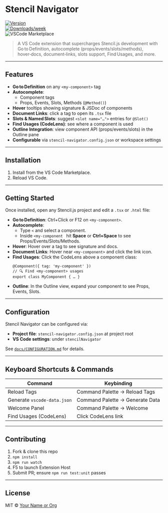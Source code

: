 # Stencil Navigator

[![Version](https://img.shields.io/npm/v/stencil-navigator.svg)](https://npmjs.org/package/stencil-navigator)  
[![Downloads/week](https://img.shields.io/npm/dw/stencil-navigator.svg)](https://npmjs.org/package/stencil-navigator)  
![VSCode Marketplace](https://img.shields.io/vscode-marketplace/v/your-name-or-org.stencil-navigator)

> A VS Code extension that supercharges Stencil.js development with Go to Definition, autocomplete (props/events/slots/methods), hover‑docs, document‑links, slots support, Find Usages, and more.

---

## Features

- **Go to Definition** on any `<my-component>` tag  
- **Autocomplete**:
  - Component tags  
  - Props, Events, Slots, Methods (`@Method()`)  
- **Hover** tooltips showing signature & JSDoc of components  
- **Document Links**: click a tag to open its `.tsx` file  
- **Slots & Named Slots**: suggest `<slot name="…">` entries for `@Slot()`  
- **Find Usages (CodeLens)**: see where a component is used  
- **Outline Integration**: view component API (props/events/slots) in the Outline pane  
- **Configurable** via `stencil-navigator.config.json` or workspace settings  

---

## Installation

1. Install from the VS Code Marketplace.  
2. Reload VS Code.

---

## Getting Started

Once installed, open any Stencil.js project and edit a `.tsx` or `.html` file:

- **Go to Definition**: Ctrl+Click or F12 on `<my-component>`.  
- **Autocomplete**:
  - Type `<` and select a component.  
  - Inside `<my-component ` hit **Space** or **Ctrl+Space** to see Props/Events/Slots/Methods.  
- **Hover**: Hover over a tag to see signature and docs.  
- **Document Links**: Hover near `<my-component>` and click the link icon.  
- **Find Usages**: Click the CodeLens above a component class:
  ```tsx
  @Component({ tag: 'my-component' })
  // 🔍 Find <my-component> usages
  export class MyComponent { … }
  ```  
- **Outline**: In the Outline view, expand your component to see Props, Events, Slots.

---

## Configuration

Stencil Navigator can be configured via:

- **Project file**: `stencil-navigator.config.json` at project root  
- **VS Code settings**: under `stencilNavigator`

See [`docs/CONFIGURATION.md`](./docs/CONFIGURATION.md) for details.

---

## Keyboard Shortcuts & Commands

| Command                        | Keybinding                           |
| ------------------------------ | ------------------------------------ |
| Reload Tags                    | Command Palette → Reload Tags        |
| Generate `vscode-data.json`    | Command Palette → Generate Data      |
| Welcome Panel                  | Command Palette → Welcome            |
| Find Usages (CodeLens)         | Click CodeLens link                  |

---

## Contributing

1. Fork & clone this repo  
2. `npm install`  
3. `npm run watch`  
4. F5 to launch Extension Host  
5. Submit PR; ensure `npm run test:unit` passes

---

## License

MIT © [Your Name or Org](https://your-website.example.com)
